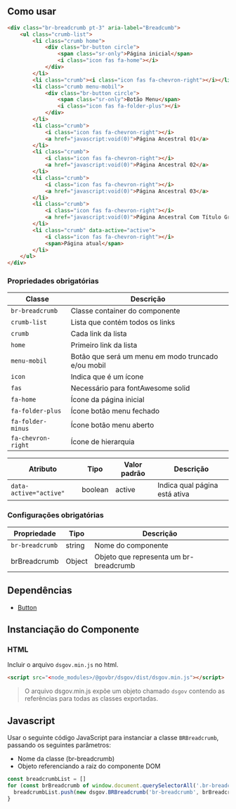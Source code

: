 [version]: # (7.2.5)

## Como usar

```html
<div class="br-breadcrumb pt-3" aria-label="Breadcumb">
    <ul class="crumb-list">
        <li class="crumb home">
            <div class="br-button circle">
                <span class="sr-only">Página inicial</span>
                <i class="icon fas fa-home"></i>
            </div>
        </li>
        <li class="crumb"><i class="icon fas fa-chevron-right"></i></li>
        <li class="crumb menu-mobil">
            <div class="br-button circle">
                <span class="sr-only">Botão Menu</span>
                <i class="icon fas fa-folder-plus"></i>
            </div>
        </li>
        <li class="crumb">
            <i class="icon fas fa-chevron-right"></i>
            <a href="javascript:void(0)">Página Ancestral 01</a>
        </li>
        <li class="crumb">
            <i class="icon fas fa-chevron-right"></i>
            <a href="javascript:void(0)">Página Ancestral 02</a>
        </li>
        <li class="crumb">
            <i class="icon fas fa-chevron-right"></i>
            <a href="javascript:void(0)">Página Ancestral 03</a>
        </li>
        <li class="crumb">
            <i class="icon fas fa-chevron-right"></i>
            <a href="javascript:void(0)">Página Ancestral Com Título Grande</a>
        </li>
        <li class="crumb" data-active="active">
            <i class="icon fas fa-chevron-right"></i>
            <span>Página atual</span>
        </li>
    </ul>
</div>
```

### Propriedades obrigatórias

| Classe             | Descrição                                          |
| ------------------ | -------------------------------------------------- |
| `br-breadcrumb`    | Classe container do componente                     |
| `crumb-list`       | Lista que contém todos os links                    |
| `crumb`            | Cada link da lista                                 |
| `home`             | Primeiro link da lista                             |
| `menu-mobil`       | Botão que será um menu em modo truncado e/ou mobil |
| `icon`             | Indica que é um ícone                              |
| `fas`              | Necessário para fontAwesome solid                  |
| `fa-home`          | Ícone da página inicial                            |
| `fa-folder-plus`   | Ícone botão menu fechado                           |
| `fa-folder-minus`  | Ícone botão menu aberto                            |
| `fa-chevron-right` | Ícone de hierarquia                                |

| Atributo               | Tipo    | Valor padrão | Descrição                     |
| ---------------------- | ------- | ------------ | ----------------------------- |
| `data-active="active"` | boolean | active       | Indica qual página está ativa |

### Configurações obrigatórias

| Propriedade     | Tipo   | Descrição                              |
| --------------- | ------ | -------------------------------------- |
| `br-breadcrumb` | string | Nome do componente                     |
| brBreadcrumb    | Object | Objeto que representa um br-breadcrumb |

## Dependências

- [Button](/components/button)

## Instanciação do Componente

### HTML

Incluir o arquivo `dsgov.min.js` no html.

```html
<script src="<node_modules>/@govbr/dsgov/dist/dsgov.min.js"></script>
```

> O arquivo dsgov.min.js expõe um objeto chamado `dsgov` contendo as referências para todas as classes exportadas.

## Javascript

Usar o seguinte código JavaScript para instanciar a classe `BRBreadcrumb`, passando os seguintes parâmetros:

- Nome da classe (br-breadcrumb)
- Objeto referenciando a raiz do componente DOM

```javascript
const breadcrumbList = []
for (const brBreadcrumb of window.document.querySelectorAll('.br-breadcrumb')) {
  breadcrumbList.push(new dsgov.BRBreadcrumb('br-breadcrumb', brBreadcrumb))
}
```
